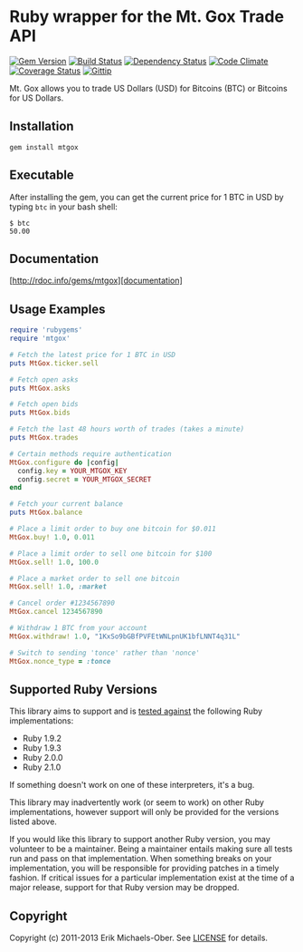 # Ruby wrapper for the Mt. Gox Trade API

[![Gem Version](https://badge.fury.io/rb/mtgox.png)][gem]
[![Build Status](https://secure.travis-ci.org/sferik/mtgox.png?branch=master)][travis]
[![Dependency Status](https://gemnasium.com/sferik/mtgox.png?travis)][gemnasium]
[![Code Climate](https://codeclimate.com/github/sferik/mtgox.png)][codeclimate]
[![Coverage Status](https://coveralls.io/repos/sferik/mtgox/badge.png?branch=master)][coveralls]
[![Gittip](http://img.shields.io/gittip/gems.png)][gittip]

[gem]: https://rubygems.org/gems/mtgox
[travis]: http://travis-ci.org/sferik/mtgox
[gemnasium]: https://gemnasium.com/sferik/mtgox
[codeclimate]: https://codeclimate.com/github/sferik/mtgox
[coveralls]: https://coveralls.io/r/sferik/mtgox
[gittip]: https://www.gittip.com/gems/

Mt. Gox allows you to trade US Dollars (USD) for Bitcoins (BTC) or Bitcoins for
US Dollars.

## Installation
    gem install mtgox

## Executable
After installing the gem, you can get the current price for 1 BTC in USD by
typing `btc` in your bash shell:

    $ btc
    50.00


## Documentation
[http://rdoc.info/gems/mtgox][documentation]

[documentation]: http://rdoc.info/gems/mtgox

## Usage Examples
```ruby
require 'rubygems'
require 'mtgox'

# Fetch the latest price for 1 BTC in USD
puts MtGox.ticker.sell

# Fetch open asks
puts MtGox.asks

# Fetch open bids
puts MtGox.bids

# Fetch the last 48 hours worth of trades (takes a minute)
puts MtGox.trades

# Certain methods require authentication
MtGox.configure do |config|
  config.key = YOUR_MTGOX_KEY
  config.secret = YOUR_MTGOX_SECRET
end

# Fetch your current balance
puts MtGox.balance

# Place a limit order to buy one bitcoin for $0.011
MtGox.buy! 1.0, 0.011

# Place a limit order to sell one bitcoin for $100
MtGox.sell! 1.0, 100.0

# Place a market order to sell one bitcoin
MtGox.sell! 1.0, :market

# Cancel order #1234567890
MtGox.cancel 1234567890

# Withdraw 1 BTC from your account
MtGox.withdraw! 1.0, "1KxSo9bGBfPVFEtWNLpnUK1bfLNNT4q31L"

# Switch to sending 'tonce' rather than 'nonce'
MtGox.nonce_type = :tonce
```

## Supported Ruby Versions
This library aims to support and is [tested against][travis] the following Ruby
implementations:

* Ruby 1.9.2
* Ruby 1.9.3
* Ruby 2.0.0
* Ruby 2.1.0

If something doesn't work on one of these interpreters, it's a bug.

This library may inadvertently work (or seem to work) on other Ruby
implementations, however support will only be provided for the versions listed
above.

If you would like this library to support another Ruby version, you may
volunteer to be a maintainer. Being a maintainer entails making sure all tests
run and pass on that implementation. When something breaks on your
implementation, you will be responsible for providing patches in a timely
fashion. If critical issues for a particular implementation exist at the time
of a major release, support for that Ruby version may be dropped.

## Copyright
Copyright (c) 2011-2013 Erik Michaels-Ober. See [LICENSE][] for details.

[license]: LICENSE.md
